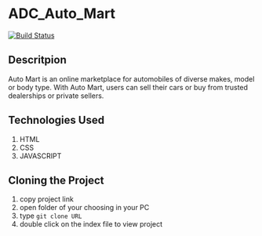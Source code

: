 
# ADC_Auto_Mart

[![Build Status](https://travis-ci.com/mutabazigakuba/Auto_Mart.svg?branch=master)](https://travis-ci.com/mutabazigakuba/Auto_Mart)

## Descritpion

Auto Mart is an online marketplace for automobiles of diverse makes, model or body type. With
Auto Mart, users can sell their cars or buy from trusted dealerships or private sellers.

## Technologies Used

1. HTML
2. CSS
3. JAVASCRIPT

## Cloning the Project

1. copy project link
2. open folder of your choosing in your PC 
3. type `git clone URL`
4. double click on the index file to view project
